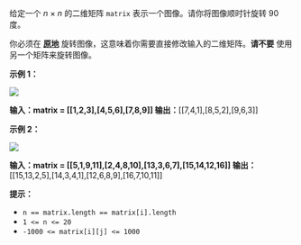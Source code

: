 给定一个 _n_ × _n_ 的二维矩阵 `matrix` 表示一个图像。请你将图像顺时针旋转 90 度。

你必须在 **[原地](https://baike.baidu.com/item/%E5%8E%9F%E5%9C%B0%E7%AE%97%E6%B3%95)** 旋转图像，这意味着你需要直接修改输入的二维矩阵。**请不要** 使用另一个矩阵来旋转图像。

**示例 1：**

![](https://assets.leetcode.com/uploads/2020/08/28/mat1.jpg)

**输入：matrix = [[1,2,3],[4,5,6],[7,8,9]]
输出：**[[7,4,1],[8,5,2],[9,6,3]]

**示例 2：**

![](https://assets.leetcode.com/uploads/2020/08/28/mat2.jpg)

**输入：matrix = [[5,1,9,11],[2,4,8,10],[13,3,6,7],[15,14,12,16]]
输出：**[[15,13,2,5],[14,3,4,1],[12,6,8,9],[16,7,10,11]]

**提示：**
- `n == matrix.length == matrix[i].length`
- `1 <= n <= 20`
- `-1000 <= matrix[i][j] <= 1000`

